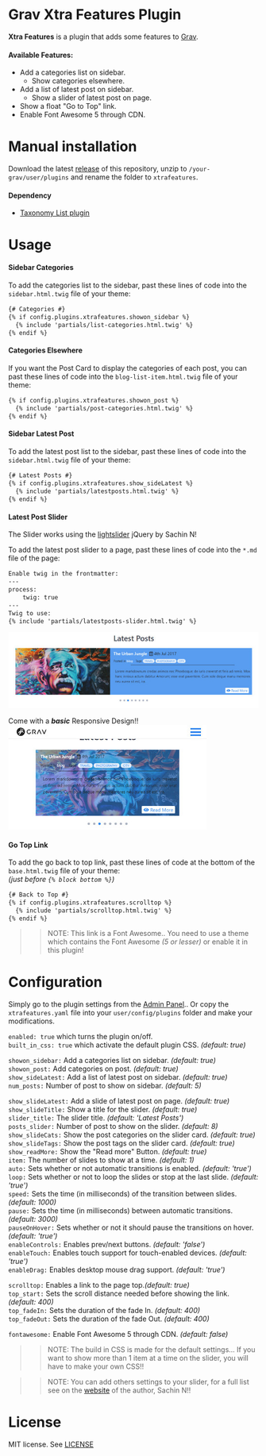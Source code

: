 # Grav Xtra Features Plugin

**Xtra Features** is a plugin that adds some features to [Grav](http://github.com/getgrav/grav).

#### Available Features:
* Add a categories list on sidebar.
  * Show categories elsewhere.
* Add a list of latest post on sidebar.
  * Show a slider of latest post on page.
* Show a float "Go to Top" link.
* Enable Font Awesome 5 through CDN.



# Manual installation

Download the latest [release](https://github.com/StellarisStudio/grav-plugin-xtrafeatures/releases)  of this repository, unzip to `/your-grav/user/plugins` and rename the folder to `xtrafeatures`.

#### Dependency

* [Taxonomy List plugin](https://github.com/getgrav/grav-plugin-taxonomylist)

# Usage

#### Sidebar Categories

To add the categories list to the sidebar, past these lines of code into the `sidebar.html.twig` file of your theme:
```twig
{# Categories #}
{% if config.plugins.xtrafeatures.showon_sidebar %}
  {% include 'partials/list-categories.html.twig' %}
{% endif %}
```

#### Categories Elsewhere

If you want the Post Card to display the categories of each post, you can past these lines of code into the `blog-list-item.html.twig` file of your theme:
```twig
{% if config.plugins.xtrafeatures.showon_post %}
  {% include 'partials/post-categories.html.twig' %}
{% endif %}
```

#### Sidebar Latest Post

To add the latest post list to the sidebar, past these lines of code into the `sidebar.html.twig` file of your theme:
```twig
{# Latest Posts #}
{% if config.plugins.xtrafeatures.show_sideLatest %}
  {% include 'partials/latestposts.html.twig' %}
{% endif %}
```

#### Latest Post Slider

The Slider works using the [lightslider](http://sachinchoolur.github.io/lightslider/) jQuery by Sachin N!

To add the latest post slider to a page, past these lines of code into the `*.md` file of the page:
```twig
Enable twig in the frontmatter:
---
process:
    twig: true
---
Twig to use:
{% include 'partials/latestposts-slider.html.twig' %}
```

![Demo Slider](assets/slider1.jpg)

Come with a _**basic**_ Responsive Design!!<br>
![Demo Slider 2](assets/slider2.jpg)

#### Go Top Link

To add the go back to top link, past these lines of code at the bottom of the `base.html.twig` file of your theme:<br>
_(just before `{% block bottom %}`)_
```twig
{# Back to Top #}
{% if config.plugins.xtrafeatures.scrolltop %}
  {% include 'partials/scrolltop.html.twig' %}
{% endif %}
```

>> NOTE: This link is a Font Awesome.. You need to use a theme which contains the Font Awesome _(5 or lesser)_ or enable it in this plugin!

# Configuration

Simply go to the plugin settings from the [Admin Panel](https://github.com/getgrav/grav-plugin-admin).. Or copy the `xtrafeatures.yaml` file into your `user/config/plugins` folder and make your modifications.

`enabled: true` which turns the plugin on/off.<br>
`built_in_css: true` which activate the default plugin CSS. _(default: true)_

`showon_sidebar:` Add a categories list on sidebar. _(default: true)_<br>
`showon_post:` Add categories on post. _(default: true)_<br>
`show_sideLatest:` Add a list of latest post on sidebar. _(default: true)_<br>
`num_posts:` Number of post to show on sidebar. _(default: 5)_

`show_slideLatest:` Add a slide of latest post on page. _(default: true)_<br>
`show_slideTitle:` Show a title for the slider. _(default: true)_<br>
`slider_title:` The slider title. _(default: 'Latest Posts')_<br>
`posts_slider:` Number of post to show on the slider. _(default: 8)_<br>
`show_slideCats:` Show the post categories on the slider card. _(default: true)_<br>
`show_slideTags:` Show the post tags on the slider card. _(default: true)_<br>
`show_readMore:` Show the "Read more" Button. _(default: true)_<br>
`item:` The number of slides to show at a time. _(default: 1)_<br>
`auto:` Sets whether or not automatic transitions is enabled. _(default: 'true')_<br>
`loop:` Sets whether or not to loop the slides or stop at the last slide. _(default: 'true')_<br>
`speed:` Sets the time (in milliseconds) of the transition between slides. _(default: 1000)_<br>
`pause:` Sets the time (in milliseconds) between automatic transitions. _(default: 3000)_<br>
`pauseOnHover:` Sets whether or not it should pause the transitions on hover. _(default: 'true')_<br>
`enableControls:` Enables prev/next buttons. _(default: 'false')_<br>
`enableTouch:` Enables touch support for touch-enabled devices. _(default: 'true')_<br>
`enableDrag:` Enables desktop mouse drag support. _(default: 'true')_

`scrolltop:` Enables a link to the page top._(default: true)_<br>
`top_start:` Sets the scroll distance needed before showing the link. _(default: 400)_<br>
`top_fadeIn:` Sets the duration of the fade In. _(default: 400)_<br>
`top_fadeOut:` Sets the duration of the fade Out. _(default: 400)_

`fontawesome:` Enable Font Awesome 5 through CDN. _(default: false)_

>> NOTE: The build in CSS is made for the default settings... If you want to show more than 1 item at a time on the slider, you will have to make your own CSS!!

>> NOTE: You can add others settings to your slider, for a full list see on the [website](http://sachinchoolur.github.io/lightslider/) of the author, Sachin N!!

# License

MIT license. See [LICENSE](LICENSE)
